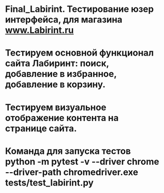 # Final_Labirint. Тестирование юзер интерфейса, для магазина www.Labirint.ru
# Тестируем основной функционал сайта Лабиринт: поиск, добавление в избранное, добавление в корзину.
# Тестируем визуальное отображение контента на странице сайта.
# Команда для запуска тестов python -m pytest -v --driver chrome --driver-path chromedriver.exe tests/test_labirint.py
